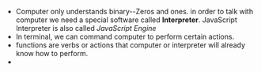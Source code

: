 - Computer only understands binary--Zeros and ones. in order to talk with computer we need a special software called **Interpreter**. JavaScript Interpreter is also called *JavaScript Engine*
- In terminal, we can command computer to perform certain actions. 
- functions are verbs or actions that computer or interpreter will already know how to perform. 
- 